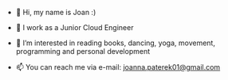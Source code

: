 - 👋 Hi, my name is Joan :)
- 🌱 I work as a Junior Cloud Engineer
  
- 👀 I’m interested in reading books, dancing, yoga, movement, programming and personal development
- 📫 You can reach me via e-mail: joanna.paterek01@gmail.com
